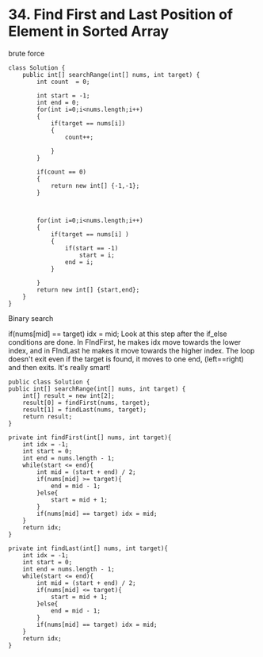 # 34. Find First and Last Position of Element in Sorted Array

brute force

```
class Solution {
    public int[] searchRange(int[] nums, int target) {
        int count  = 0;
   
        int start = -1;
        int end = 0;
        for(int i=0;i<nums.length;i++)
        {
            if(target == nums[i])
            {
                count++;
             
            }
        }
        
        if(count == 0)
        {
            return new int[] {-1,-1};
        }
        
      

        for(int i=0;i<nums.length;i++)
        {
            if(target == nums[i] )
            {
                if(start == -1)
                    start = i;
                end = i;
            }
             
        }
        return new int[] {start,end};
    }
}
```

Binary search

if(nums\[mid] == target) idx = mid; Look at this step after the if\_else conditions are done. In FIndFirst, he makes idx move towards the lower index, and in FIndLast he makes it move towards the higher index. The loop doesn't exit even if the target is found, it moves to one end, (left==right) and then exits. It's really smart!

```
public class Solution {
public int[] searchRange(int[] nums, int target) {
    int[] result = new int[2];
    result[0] = findFirst(nums, target);
    result[1] = findLast(nums, target);
    return result;
}

private int findFirst(int[] nums, int target){
    int idx = -1;
    int start = 0;
    int end = nums.length - 1;
    while(start <= end){
        int mid = (start + end) / 2;
        if(nums[mid] >= target){
            end = mid - 1;
        }else{
            start = mid + 1;
        }
        if(nums[mid] == target) idx = mid;
    }
    return idx;
}

private int findLast(int[] nums, int target){
    int idx = -1;
    int start = 0;
    int end = nums.length - 1;
    while(start <= end){
        int mid = (start + end) / 2;
        if(nums[mid] <= target){
            start = mid + 1;
        }else{
            end = mid - 1;
        }
        if(nums[mid] == target) idx = mid;
    }
    return idx;
}
```

